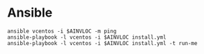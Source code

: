 # Ansible

    ansible vcentos -i $AINVLOC -m ping
    ansible-playbook -l vcentos -i $AINVLOC install.yml
    ansible-playbook -l vcentos -i $AINVLOC install.yml -t run-me
